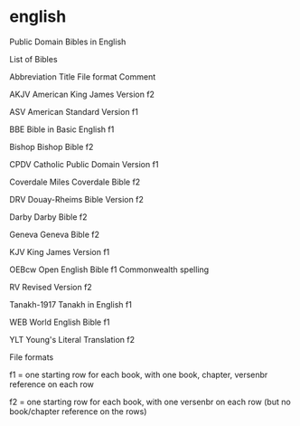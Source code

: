# english
Public Domain Bibles in English

List of Bibles

Abbreviation	Title							File format	Comment

AKJV      American King James Version		f2

ASV				American Standard Version		f1

BBE				Bible in Basic English			f1

Bishop			Bishop Bible					f2

CPDV			Catholic Public Domain Version	f1

Coverdale		Miles Coverdale Bible			f2

DRV				Douay-Rheims Bible Version		f2

Darby			Darby Bible						f2

Geneva			Geneva Bible					f2

KJV				King James Version				f1

OEBcw			Open English Bible				f1            Commonwealth spelling

RV				Revised Version					f2

Tanakh-1917		Tanakh in English				f1

WEB				World English Bible				f1

YLT				Young's Literal Translation		f2


File formats

f1 = one starting row for each book, with one book, chapter, versenbr reference on each row

f2 = one starting row for each book, with one versenbr on each row  (but no book/chapter reference on the rows)
